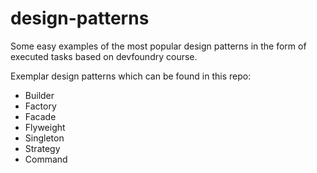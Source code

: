 # design-patterns
Some easy examples of the most popular design patterns in the form of executed tasks based on devfoundry course.

Exemplar design patterns which can be found in this repo:
- Builder
- Factory
- Facade
- Flyweight
- Singleton
- Strategy
- Command

